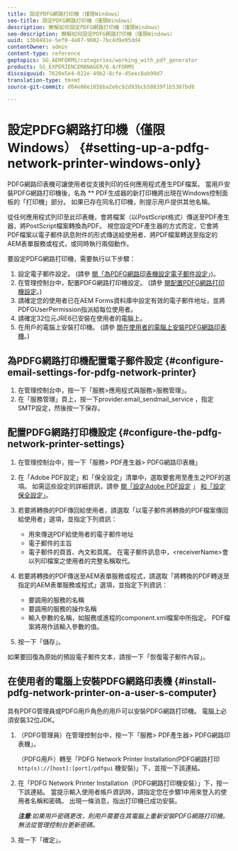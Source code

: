 ```yaml
---
title: 設定PDFG網路打印機（僅限Windows）
seo-title: 設定PDFG網路打印機（僅限Windows）
description: 瞭解如何設定PDFG網路打印機（僅限Windows）
seo-description: 瞭解如何設定PDFG網路打印機（僅限Windows）
uuid: 13b8481e-5ef0-4a07-9602-7bc4d9e05dd4
contentOwner: admin
content-type: reference
geptopics: SG_AEMFORMS/categories/working_with_pdf_generator
products: SG_EXPERIENCEMANAGER/6.4/FORMS
discoiquuid: 7620e5e4-022e-49b2-8cfe-d5eec8ab99d7
translation-type: tm+mt
source-git-commit: d04e08e105bba2e6c92d93bcb58839f1b5307bd8

---
```



# 設定PDFG網路打印機（僅限Windows） {#setting-up-a-pdfg-network-printer-windows-only}

PDFG網路印表機可讓使用者從支援列印的任何應用程式產生PDF檔案。 當用戶安裝PDFG網路打印機後，名為 ** PDF生成器的新打印機將出現在Windows控制面板的「打印機」部分。 如果已存在同名打印機，則提示用戶提供其他名稱。

從任何應用程式列印至此印表機，會將檔案（以PostScript格式）傳送至PDF產生器，將PostScript檔案轉換為PDF。 視您設定PDF產生器的方式而定，它會將PDF檔案以電子郵件訊息附件的形式傳送給使用者、將PDF檔案轉送至指定的AEM表單服務或程式，或同時執行兩個動作。

要設定PDFG網路打印機，需要執行以下步驟：

1. 設定電子郵件設定。 (請參 [閱「為PDFG網路印表機設定電子郵件設定](setting-pdfg-network-printer-windows.md#configure-email-settings-for-pdfg-network-printer)」)。
1. 在管理控制台中，配置PDFG網路打印機設定。 (請參 [閱配置PDFG網路打印機設定](setting-pdfg-network-printer-windows.md#configure-the-pdfg-network-printer-settings)。)
1. 請確定您的使用者已在AEM Forms資料庫中設定有效的電子郵件地址，並將PDFGUserPermission指派給每位使用者。 <!-- Fix broken link See Setting up and organizing users -->
1. 請確定32位元JRE6已安裝在使用者的電腦上。
1. 在用戶的電腦上安裝打印機。 (請參 [閱在使用者的電腦上安裝PDFG網路印表機](setting-pdfg-network-printer-windows.md#install-pdfg-network-printer-on-a-user-s-computer)。)

## 為PDFG網路打印機配置電子郵件設定 {#configure-email-settings-for-pdfg-network-printer}

1. 在管理控制台中，按一下「服務>應用程式與服務>服務管理」。
1. 在「服務管理」頁上，按一下provider.email_sendmail_service ，指定SMTP設定，然後按一下保存。

## 配置PDFG網路打印機設定 {#configure-the-pdfg-network-printer-settings}

1. 在管理控制台中，按一下「服務> PDF產生器> PDFG網路印表機」
1. 在「Adobe PDF設定」和「保全設定」清單中，選取要套用至產生之PDF的選項。 如需這些設定的詳細資訊，請參 [閱「設定Adobe PDF設定](/help/forms/using/admin-help/configuring-pdf-settings.md#configuring-adobe-pdf-settings) 」 [和「設定保全設定」](/help/forms/using/admin-help/configuring-security-settings.md#configuring-security-settings)。
1. 若要將轉換的PDF傳回給使用者，請選取「以電子郵件將轉換的PDF檔案傳回給使用者」選項，並指定下列資訊：

   * 用來傳送PDF給使用者的電子郵件地址
   * 電子郵件的主旨
   * 電子郵件的頁首、內文和頁尾。 在電子郵件訊息中，&lt;receiverName>會以列印檔案之使用者的完整名稱取代。

1. 若要將轉換的PDF傳送至AEM表單服務或程式，請選取「將轉換的PDF轉送至指定的AEM表單服務或程式」選項，並指定下列資訊：

   * 要調用的服務的名稱
   * 要調用的服務的操作名稱
   * 輸入參數的名稱，如服務或進程的component.xml檔案中所指定。 PDF檔案將用作該輸入參數的值。

1. 按一下「儲存」。

如果要回復為原始的預設電子郵件文本，請按一下「恢復電子郵件內容」。

## 在使用者的電腦上安裝PDFG網路印表機 {#install-pdfg-network-printer-on-a-user-s-computer}

具有PDFG管理員或PDFG用戶角色的用戶可以安裝PDFG網路打印機。 電腦上必須安裝32位JDK。

1. （PDFG管理員）在管理控制台中，按一下「服務> PDF產生器> PDFG網路印表機」。

   （PDFG用戶）轉至「PDFG Network Printer Installation(PDFG網路打印 `http(s)://[host]:[port]/pdfgui` 機安裝)」下，並按一下該連結。

1. 在「PDFG Network Printer Installation（PDFG網路打印機安裝）」下，按一下該連結。 當提示輸入使用者帳戶資訊時，請指定您在步驟1中用來登入的使用者名稱和密碼。 出現一條消息，指出打印機已成功安裝。

   ***注意&#x200B;**:如果用戶密碼更改，則用戶需要在其電腦上重新安裝PDFG網路打印機。 無法從管理控制台更新密碼。*

1. 按一下「確定」。

